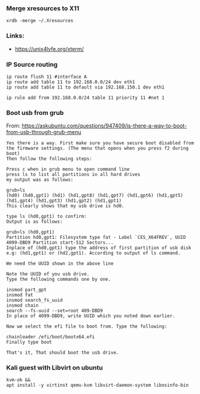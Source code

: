 ### Merge xresources to X11

```
xrdb -merge ~/.Xresources
```


### Links:

- https://unix4lyfe.org/xterm/

### IP Source routing

```
ip route flush 11 #interface A
ip route add table 11 to 192.168.0.0/24 dev eth1
ip route add table 11 to default via 192.168.150.1 dev eth1

ip rule add from 192.168.0.0/24 table 11 priority 11 #net 1
```

### Boot usb from grub

From: https://askubuntu.com/questions/947409/is-there-a-way-to-boot-from-usb-through-grub-menu

```
Yes there is a way. First make sure you have secure boot disabled from the firmware settings. (The menu that opens when you press f2 during boot)
Then follow the following steps:

Press c when in grub menu to open command line
press ls to list all partitions in all hard drives
my output was as follows:

grub>ls 
(hd0) (hd0,gpt1) (hd1) (hd1,gpt8) (hd1,gpt7) (hd1,gpt6) (hd1,gpt5) (hd1,gpt4) (hd1,gpt3) (hd1,gpt2) (hd1,gpt1)
This clearly shows that my usb drive is hd0.

type ls (hd0,gpt1) to confirm:
Output is as follows:

grub>ls (hd0,gpt1) 
Partition hd0,gpt1: Filesystem type fat - Label `CES_X64FREV`, UUID 4099-DBD9 Partition start-512 Sectors...
Inplace of (hd0,gpt1) type the address of first partition of usb disk e.g: (hd1,gpt1) or (hd2,gpt1). According to output of ls command.

We need the UUID shown in the above line

Note the UUID of you usb drive.
Type the following commands one by one.

insmod part_gpt
insmod fat
insmod search_fs_uuid
insmod chain
search --fs-uuid --set=root 409-DBD9
In place of 4099-DBD9, write UUID which you noted down earlier.

Now we select the efi file to boot from. Type the following:

chainloader /efi/boot/bootx64.efi
Finally type boot

That's it, That should boot the usb drive.
```

### Kali guest with Libvirt on ubuntu

```
kvm-ok &&
apt install -y virtinst qemu-kvm libvirt-daemon-system libosinfo-bin
```
